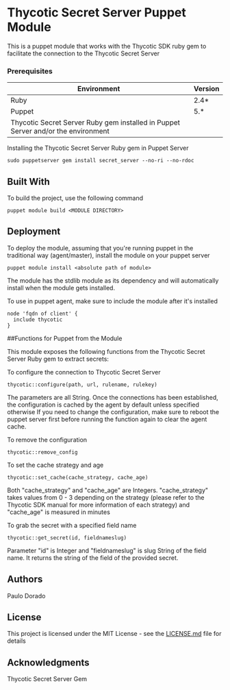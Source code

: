 # Thycotic Secret Server Puppet Module

This is a puppet module that works with the Thycotic SDK ruby gem to facilitate the connection to the Thycotic Secret Server

### Prerequisites
| Environment | Version |
| ------ | ------ |
| Ruby | 2.4* |
| Puppet | 5.* |
| Thycotic Secret Server Ruby gem installed in Puppet Server and/or the environment | |



Installing the Thycotic Secret Server Ruby gem in Puppet Server
```
sudo puppetserver gem install secret_server --no-ri --no-rdoc
```

## Built With

To build the project, use the following command
```
puppet module build <MODULE DIRECTORY>
```

## Deployment

To deploy the module, assuming that you're running puppet in the traditional way (agent/master), install the module on your puppet server
```
puppet module install <absolute path of module>
```
The module has the stdlib module as its dependency and will automatically install when the module gets installed.

To use in puppet agent, make sure to include the module after it's installed
```
node 'fqdn of client' {
  include thycotic
}
```

##Functions for Puppet from the Module

This module exposes the following functions from the Thycotic Secret Server Ruby gem to extract secrets:

To configure the connection to Thycotic Secret Server
```
thycotic::configure(path, url, rulename, rulekey)
```
The parameters are all String. Once the connections has been established, the configuration is cached by the agent by default unless specified otherwise
If you need to change the configuration, make sure to reboot the puppet server first before running the function again to clear the agent cache.

To remove the configuration
```
thycotic::remove_config
```

To set the cache strategy and age
```
thycotic::set_cache(cache_strategy, cache_age)
```
Both "cache_strategy" and "cache_age" are Integers. "cache_strategy" takes values from 0 - 3 depending on the strategy (please refer to the Thycotic SDK manual for more information of each strategy) and "cache_age" is measured in minutes

To grab the secret with a specified field name
```
thycotic::get_secret(id, fieldnameslug)
```
Parameter "id" is Integer and "fieldnameslug" is slug String of the field name. It returns the string of the field of the provided secret.


## Authors

Paulo Dorado

## License

This project is licensed under the MIT License - see the [LICENSE.md](LICENSE.md) file for details

## Acknowledgments

Thycotic Secret Server Gem
